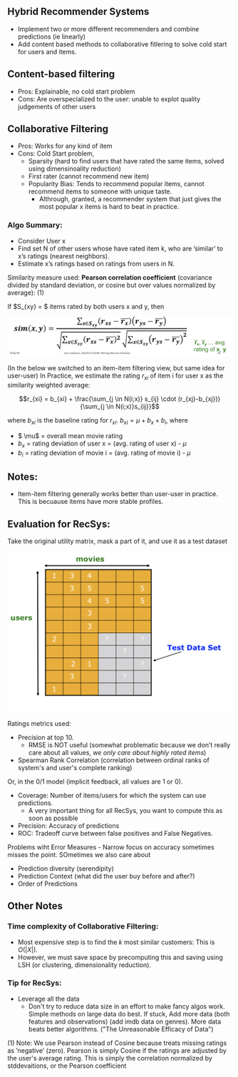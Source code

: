 ## Hybrid Recommender Systems
 - Implement two or more different recommenders and combine predictions (ie linearly)
 - Add content based methods to collaborative fitlering to solve cold start for users and items.

## Content-based filtering

 - Pros: Explainable, no cold start problem 
 - Cons: Are overspecialized to the user: unable to explot quality judgements of other users

## Collaborative Filtering
- Pros: Works for any kind of item
- Cons: Cold Start problem,
  - Sparsity (hard to find users that have rated the same items, solved using dimensinoality reduction)
  - First rater (cannot recommend new item)
  - Popularity Bias: Tends to recommend popular items, cannot recommend items to someone with unique taste.
    - Althrough, granted, a recommender system that just gives the most popular x items is hard to beat in practice.
### Algo Summary: 
 - Consider User x
 - Find set N of other users whose have rated item k, who are ’similar’ to x’s ratings (nearest neighbors).
 - Estimate x’s ratings based on ratings from users in N.
  
Similarity measure used: **Pearson correlation coefficient** (covariance divided by standard deviation, or cosine but over values normalized by average): (1)

If $S_{xy} = $ items rated by both users x and y, then

![Screenshot 2019-10-25 at 4.55.40 PM.png](resources/358EC6597BF13C67062143B8E7B8357B.png)

(In the below we switched to an item-item filtering view, but same idea for user-user)
In Practice, we estimate the rating $r_{xi}$ of item i for user x as the similarity weighted average:

$$r_{xi} = b_{xi} + \frac{\sum_{j \in N(i;x)} s_{ij} \cdot (r_{xj}-b_{xj})} {\sum_{j \in N(i;x)}s_{ij}}$$

where $b_{xi}$ is the baseline rating for $r_{xi}$.
$b_{xi} = \mu + b_x + b_i$, where
 - $ \mu$ = overall mean movie rating
 - $b_x$ = rating deviation of user x = (avg. rating of user x) - $\mu$
 - $b_i$ = rating deviation of movie i = (avg. rating of movie i) - $\mu$
 
## Notes: 
  - Item-item filtering generally works better than user-user in practice. This is becuause items have more stable profiles.

## Evaluation for RecSys:

Take the original utility matrix, mask a part of it, and use it as a test dataset

![Screenshot 2019-10-25 at 5.16.36 PM.png](resources/19759B2080575CAACD7E8ED02703FDD7.png)

Ratings metrics used:
  - Precision at top 10.
    - RMSE is NOT useful (somewhat problematic because we don’t really care about all values, _we only care about highly rated items_)
  - Spearman Rank Correlation (correlation between ordinal ranks of system's and user's complete ranking)

Or, in the 0/1 model (implicit feedback, all values are 1 or 0).
  - Coverage: Number of items/users for which the system can use predictions. 
    - A very important thing for all RecSys, you want to compute this as soon as possible  
  - Precision: Accuracy of predictions
  - ROC: Tradeoff curve between false positives and False Negatives.
  
Problems wiht Error Measures - Narrow focus on accuracy sometimes misses the point. SOmetimes we also care about
  - Prediction diversity (serendipity)
  - Prediction Context (what did the user buy before and after?)
  - Order of Predictions

## Other Notes
### Time complexity of Collaborative Filtering:
   - Most expensive step is to find the $k$ most similar customers: This is $O(|X|)$.
   - However, we must save space by precomputing this and saving using LSH (or clustering, dimensionality reduction).
   
### Tip for RecSys:
  - Leverage all the data
    - Don't try to reduce data size in an effort to make fancy algos work. Simple methods on large data do best. If stuck, Add more data (both features and observations) (add imdb data on genres). More data beats better algorithms. ("The Unreasonable Efficacy of Data")
  

(1) Note: We use Pearson instead of Cosine because treats missing ratings as ’negative’ (zero). Pearson is simply Cosine if the ratings are adjusted by the user's average rating. This is simply the correlation normalized by stddevaitions, or the Pearson coefficient